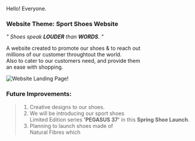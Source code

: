 Hello! Everyone.

### Website Theme: Sport Shoes Website

*" Shoes speak **LOUDER** than **WORDS**. "*

A website created to promote our shoes & to reach out   
millions of our customer throughtout the world.  
Also to cater to our customers need, and provide them  
an ease with shopping.

![Website Landing Page!]()


### Future Improvements:

> 1. Creative designs to our shoes.
> 2. We will be introducing our sport shoes  
> Limited Edition series **'PEGASUS 37'** in this **Spring Shoe Launch**.
> 3. Planning to launch shoes made of  
> Natural Fibres which 
